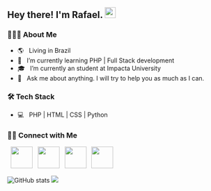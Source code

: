 <h2> Hey there! I'm Rafael. <img src="https://github.com/souvikguria98/souvikguria98/blob/master/Hi.gif" width="25"></h2>


<h3> 👨🏻‍💻 About Me </h3>

- 🌎 &nbsp; Living in Brazil
- 🤔 &nbsp; I’m currently learning PHP | Full Stack development
- 🎓 &nbsp; I’m currently an student at Impacta University
- 💬 &nbsp; Ask me about anything. I will try to help you as much as I can.

<h3>🛠 Tech Stack</h3>

- 💻 &nbsp; PHP | HTML | CSS | Python  


<h3> 🤝🏻 Connect with Me </h3>

<p align="left">
&nbsp; <a href="https://twitter.com/rafiithabr" target="_blank" rel="noopener noreferrer"><img src="https://img.icons8.com/plasticine/100/000000/twitter.png" width="50" /></a>  
&nbsp; <a href="https://www.instagram.com/rafithabr/" target="_blank" rel="noopener noreferrer"><img src="https://img.icons8.com/plasticine/100/000000/instagram-new.png" width="50" /></a>  
&nbsp; <a href="https://www.linkedin.com/in/rafael-rovira-47b800127/" target="_blank" rel="noopener noreferrer"><img src="https://img.icons8.com/plasticine/100/000000/linkedin.png" width="50" /></a>
&nbsp; <a href="mailto:rafaelrovira2010@hotmail.com" target="_blank" rel="noopener noreferrer"><img src="https://img.icons8.com/plasticine/100/000000/gmail.png"  width="50" /></a>
</p>


![GitHub stats](https://github-readme-stats.vercel.app/api?username=rafaelrovira&show_icons=true&hide_border=true)
<a href="https://github.com/Daggy1234">
  <img src="https://github-readme-stats.vercel.app/api/top-langs/?username=rafaelrovira&layout=compact" />
</a>
